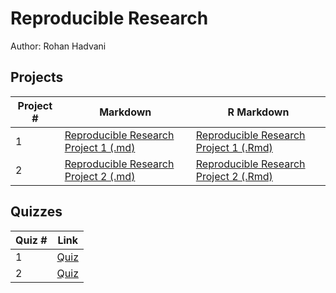 # Reproducible Research
Author: Rohan Hadvani <br />

## Projects 
Project # | Markdown | R Markdown
--- | --- | ---
1 |  [Reproducible Research Project 1 (.md)](https://github.com/rohan27hadvani/datasciencecoursera/blob/master/5_Reproducible_Research/project1/%F0%9D%99%BF%F0%9D%99%B0%F0%9D%9F%B7_%F0%9D%9A%9D%F0%9D%9A%8E%F0%9D%9A%96%F0%9D%9A%99%F0%9D%9A%95%F0%9D%9A%8A%F0%9D%9A%9D%F0%9D%9A%8E.md) | [Reproducible Research Project 1 (.Rmd)](https://github.com/rohan27hadvani/datasciencecoursera/blob/master/5_Reproducible_Research/project1/%F0%9D%99%BF%F0%9D%99%B0%F0%9D%9F%B7_%F0%9D%9A%9D%F0%9D%9A%8E%F0%9D%9A%96%F0%9D%9A%99%F0%9D%9A%95%F0%9D%9A%8A%F0%9D%9A%9D%F0%9D%9A%8E.Rmd)
2 |  [Reproducible Research Project 2 (.md)](https://github.com/rohan27hadvani/datasciencecoursera/blob/master/5_Reproducible_Research/project2/ReproducibleResearchProject2.md)  | [Reproducible Research Project 2 (.Rmd)](https://github.com/rohan27hadvani/datasciencecoursera/blob/master/5.%20Reproducible%20Research/project2/ReproducibleResearchProject2.rmd)

## Quizzes
Quiz # | Link 
--- | --- 
1 | [Quiz](https://github.com/rohan27hadvani/datasciencecoursera/blob/master/5_Reproducible_Research/quizzes/quiz1.md)
2 | [Quiz](https://github.com/rohan27hadvani/datasciencecoursera/blob/master/5_Reproducible_Research/quizzes/quiz2.md)
